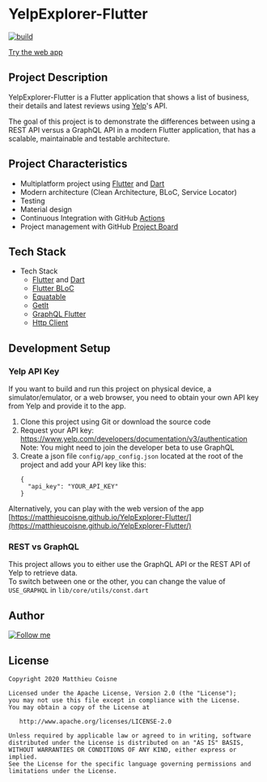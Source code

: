 # YelpExplorer-Flutter

[![build](https://github.com/matthieucoisne/YelpExplorer-Flutter/workflows/build/badge.svg)](https://github.com/matthieucoisne/YelpExplorer-Flutter/blob/main/.github/workflows/build.yml)

[Try the web app](https://matthieucoisne.github.io/YelpExplorer-Flutter/)

## Project Description

YelpExplorer-Flutter is a Flutter application that shows a list of business, their details and latest reviews using [Yelp](https://www.yelp.com/)'s API.

The goal of this project is to demonstrate the differences between using a REST API versus a GraphQL API in a modern Flutter application, that has a scalable, maintainable and testable architecture.

## Project Characteristics

* Multiplatform project using [Flutter](https://flutter.dev/) and [Dart](https://dart.dev/)
* Modern architecture (Clean Architecture, BLoC, Service Locator)
* Testing
* Material design
* Continuous Integration with GitHub [Actions](https://github.com/matthieucoisne/YelpExplorer-Flutter/actions)
* Project management with GitHub [Project Board](https://github.com/matthieucoisne/YelpExplorer-Flutter/projects/1)

## Tech Stack

* Tech Stack
    * [Flutter](https://flutter.dev/) and [Dart](https://dart.dev/)
    * [Flutter BLoC](https://pub.dev/packages/flutter_bloc)
    * [Equatable](https://pub.dev/packages/equatable)
    * [GetIt](https://pub.dev/packages/get_it)
    * [GraphQL Flutter](https://pub.dev/packages/graphql_flutter)
    * [Http Client](https://pub.dev/packages/http)

## Development Setup

### Yelp API Key

If you want to build and run this project on physical device, a simulator/emulator, or a web browser, you need to obtain your own API key from Yelp and provide it to the app.

1. Clone this project using Git or download the source code
2. Request your API key: https://www.yelp.com/developers/documentation/v3/authentication \
   Note: You might need to join the developer beta to use GraphQL
3. Create a json file `config/app_config.json` located at the root of the project and add your API key like this:
   ```
   {
     "api_key": "YOUR_API_KEY"
   }
   ```

Alternatively, you can play with the web version of the app [https://matthieucoisne.github.io/YelpExplorer-Flutter/](https://matthieucoisne.github.io/YelpExplorer-Flutter/)

### REST vs GraphQL


This project allows you to either use the GraphQL API or the REST API of Yelp to retrieve data.\
To switch between one or the other, you can change the value of `USE_GRAPHQL` in `lib/core/utils/const.dart`

## Author

[![Follow me](https://img.shields.io/twitter/follow/matthieucoisne?style=social)](https://twitter.com/matthieucoisne)

## License
```
Copyright 2020 Matthieu Coisne

Licensed under the Apache License, Version 2.0 (the "License");
you may not use this file except in compliance with the License.
You may obtain a copy of the License at

   http://www.apache.org/licenses/LICENSE-2.0

Unless required by applicable law or agreed to in writing, software
distributed under the License is distributed on an "AS IS" BASIS,
WITHOUT WARRANTIES OR CONDITIONS OF ANY KIND, either express or implied.
See the License for the specific language governing permissions and
limitations under the License.
```
